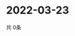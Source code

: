 # 2022-03-23
  共 0条

  <!-- BEGIN -->
  <!-- 最后更新时间Wed Mar 23 2022 11:03:14 GMT+0000 (Coordinated Universal Time) -->
  
  <!-- END -->
  
  